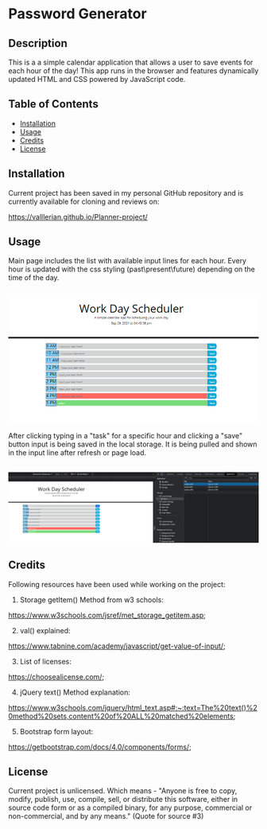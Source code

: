 # Password Generator

## Description

This is a a simple calendar application that allows a user to save events for each hour of the day!
This app runs in the browser and features dynamically updated HTML and CSS powered by JavaScript code.


## Table of Contents
- [Installation](#installation)
- [Usage](#usage)
- [Credits](#credits)
- [License](#license)

## Installation
Current project has been saved in my personal GitHub repository and is currently available for cloning and reviews on:

https://valllerian.github.io/Planner-project/

## Usage

Main page includes the list with available input lines for each hour.
Every hour is updated with the css styling (past\present\future) depending on the time of the day.


<br>
<img alt="Main Page screenchot" src="assets/image1.jpg" />
<br>

After clicking typing in a "task" for a specific hour and clicking a "save" button
input is being saved in the local storage.
It is being pulled and shown in the input line after refresh or page load.

<br>
<img alt="Question and variants" src="assets/image2.jpg" />
<br>



## Credits
Following resources  have been used while working on the project:

1) Storage getItem() Method from w3 schools:

https://www.w3schools.com/jsref/met_storage_getitem.asp;


2) val() explained:

https://www.tabnine.com/academy/javascript/get-value-of-input/;


3) List of licenses:

 https://choosealicense.com/;

4) jQuery text() Method explanation:

https://www.w3schools.com/jquery/html_text.asp#:~:text=The%20text()%20method%20sets,content%20of%20ALL%20matched%20elements;

5) Bootstrap form layout:

https://getbootstrap.com/docs/4.0/components/forms/;


## License
Current project is unlicensed. Which means - "Anyone is free to copy, modify, publish, use, compile, sell, or
distribute this software, either in source code form or as a compiled
binary, for any purpose, commercial or non-commercial, and by any
means." (Quote for source #3)

